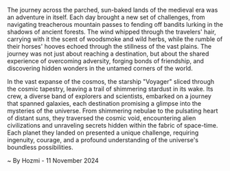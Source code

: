 
The journey across the parched, sun-baked lands of the medieval era was an adventure in itself. Each day brought a new set of challenges, from navigating treacherous mountain passes to fending off bandits lurking in the shadows of ancient forests. The wind whipped through the travelers' hair, carrying with it the scent of woodsmoke and wild herbs, while the rumble of their horses' hooves echoed through the stillness of the vast plains. The journey was not just about reaching a destination, but about the shared experience of overcoming adversity, forging bonds of friendship, and discovering hidden wonders in the untamed corners of the world.

In the vast expanse of the cosmos, the starship "Voyager" sliced through the cosmic tapestry, leaving a trail of shimmering stardust in its wake. Its crew, a diverse band of explorers and scientists, embarked on a journey that spanned galaxies, each destination promising a glimpse into the mysteries of the universe. From shimmering nebulae to the pulsating heart of distant suns, they traversed the cosmic void, encountering alien civilizations and unraveling secrets hidden within the fabric of space-time. Each planet they landed on presented a unique challenge, requiring ingenuity, courage, and a profound understanding of the universe's boundless possibilities. 

~ By Hozmi - 11 November 2024
